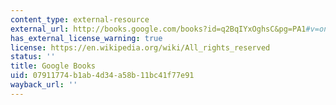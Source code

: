 ```yaml
---
content_type: external-resource
external_url: http://books.google.com/books?id=q2BqIYxOghsC&pg=PA1#v=onepage
has_external_license_warning: true
license: https://en.wikipedia.org/wiki/All_rights_reserved
status: ''
title: Google Books
uid: 07911774-b1ab-4d34-a58b-11bc41f77e91
wayback_url: ''
---
```

